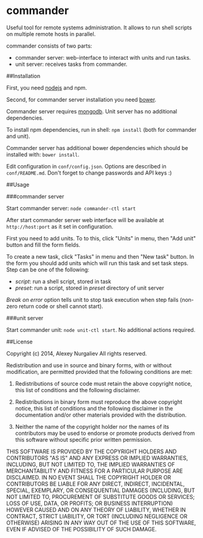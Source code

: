 commander
=========

Useful tool for remote systems administration. It allows to run shell scripts on multiple remote hosts in parallel.

commander consists of two parts: 

* commander server: web-interface to interact with units and run tasks.
* unit server: receives tasks from commander. 

##Installation

First, you need [nodejs](http://nodejs.org) and npm.

Second, for commander server installation you need [bower](http://bower.io).

Commander server requires [mongodb](http://mongodb.org). Unit server has no additional dependencies.

To install npm dependencies, run in shell: `npm install` (both for commander and unit). 

Commander server has additional bower dependencies which should be installed with: `bower install`.

Edit configuration in `conf/config.json`. Options are described in `conf/README.md`. Don't forget to 
change passwords and API keys :)

##Usage

###commander server

Start commander server: `node commander-ctl start`
 
After start commander server web interface will be available at `http://host:port` as it set in configuration.

First you need to add units. To to this, click "Units" in menu, then "Add unit" button and fill the form fields.

To create a new task, click "Tasks" in menu and then "New task" button. In the form you should add units which will
run this task and set task steps. Step can be one of the following:

* _script_: run a shell script, stored in task
* _preset_: run a script, stored in _preset_ directory of unit server

_Break on error_ option tells unit to stop task execution when step fails (non-zero return code or shell cannot start).

###unit server

Start commander unit: `node unit-ctl start`. No additional actions required. 

##License

Copyright (c) 2014, Alexey Nurgaliev
All rights reserved.

Redistribution and use in source and binary forms, with or without modification, are permitted provided that the 
following conditions are met:

1. Redistributions of source code must retain the above copyright notice, this list of conditions and the following 
   disclaimer.

2. Redistributions in binary form must reproduce the above copyright notice, this list of conditions and the 
   following disclaimer in the documentation and/or other materials provided with the distribution.

3. Neither the name of the copyright holder nor the names of its contributors may be used to endorse or promote 
   products derived from this software without specific prior written permission.

THIS SOFTWARE IS PROVIDED BY THE COPYRIGHT HOLDERS AND CONTRIBUTORS "AS IS" AND ANY EXPRESS OR IMPLIED WARRANTIES, 
INCLUDING, BUT NOT LIMITED TO, THE IMPLIED WARRANTIES OF MERCHANTABILITY AND FITNESS FOR A PARTICULAR PURPOSE ARE 
DISCLAIMED. IN NO EVENT SHALL THE COPYRIGHT HOLDER OR CONTRIBUTORS BE LIABLE FOR ANY DIRECT, INDIRECT, INCIDENTAL, 
SPECIAL, EXEMPLARY, OR CONSEQUENTIAL DAMAGES (INCLUDING, BUT NOT LIMITED TO, PROCUREMENT OF SUBSTITUTE GOODS OR 
SERVICES; LOSS OF USE, DATA, OR PROFITS; OR BUSINESS INTERRUPTION) HOWEVER CAUSED AND ON ANY THEORY OF LIABILITY, 
WHETHER IN CONTRACT, STRICT LIABILITY, OR TORT (INCLUDING NEGLIGENCE OR OTHERWISE) ARISING IN ANY WAY OUT OF THE USE 
OF THIS SOFTWARE, EVEN IF ADVISED OF THE POSSIBILITY OF SUCH DAMAGE.
